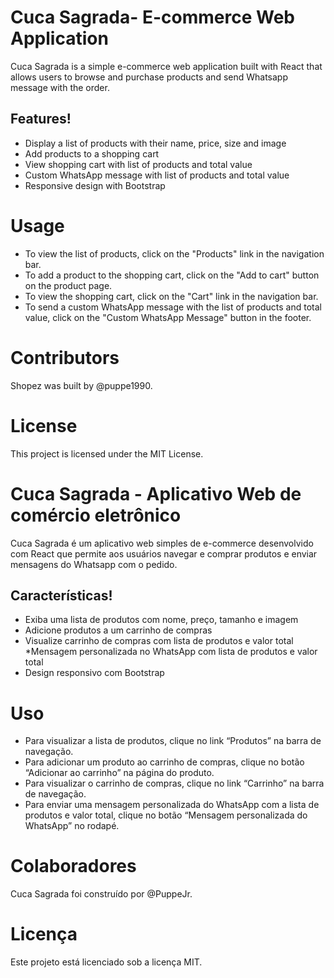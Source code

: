 # Cuca Sagrada- E-commerce Web Application
Cuca Sagrada is a simple e-commerce web application built with React that allows users to browse and purchase products and send Whatsapp message with the order.

## Features!



* Display a list of products with their name, price, size and image
* Add products to a shopping cart
* View shopping cart with list of products and total value
* Custom WhatsApp message with list of products and total value
* Responsive design with Bootstrap

# Usage
* To view the list of products, click on the "Products" link in the navigation bar.
* To add a product to the shopping cart, click on the "Add to cart" button on the product page.
* To view the shopping cart, click on the "Cart" link in the navigation bar.
* To send a custom WhatsApp message with the list of products and total value, click on the "Custom WhatsApp Message" button in the footer.
# Contributors
Shopez was built by @puppe1990.

# License
This project is licensed under the MIT License.


# Cuca Sagrada - Aplicativo Web de comércio eletrônico
Cuca Sagrada é um aplicativo web simples de e-commerce desenvolvido com React que permite aos usuários navegar e comprar produtos e enviar mensagens do Whatsapp com o pedido.

## Características!


* Exiba uma lista de produtos com nome, preço, tamanho e imagem
* Adicione produtos a um carrinho de compras
* Visualize carrinho de compras com lista de produtos e valor total
*Mensagem personalizada no WhatsApp com lista de produtos e valor total
* Design responsivo com Bootstrap

# Uso
* Para visualizar a lista de produtos, clique no link “Produtos” na barra de navegação.
* Para adicionar um produto ao carrinho de compras, clique no botão “Adicionar ao carrinho” na página do produto.
* Para visualizar o carrinho de compras, clique no link “Carrinho” na barra de navegação.
* Para enviar uma mensagem personalizada do WhatsApp com a lista de produtos e valor total, clique no botão “Mensagem personalizada do WhatsApp” no rodapé.
# Colaboradores
Cuca Sagrada foi construído por @PuppeJr.

# Licença
Este projeto está licenciado sob a licença MIT.

